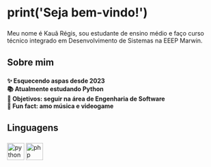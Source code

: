 <h1 align="left">print('Seja bem-vindo!')</h1>

###

<p align="left">Meu nome é Kauã Régis, sou estudante de ensino médio e faço curso técnico integrado em Desenvolvimento de Sistemas na EEEP Marwin.</p>

###

<h2 align="left">Sobre mim</h2>

###

<h4 align="left">✨ Esquecendo aspas desde 2023<br>📚 Atualmente estudando Python<br>🎯 Objetivos: seguir na área de Engenharia de Software<br>🎲 Fun fact: amo música e videogame</h4>

###

<h2 align="left">Linguagens</h2>

###

<div align="left">
  <img src="https://cdn.jsdelivr.net/gh/devicons/devicon/icons/python/python-original.svg" height="40" alt="python logo"  />
  <img src="https://cdn.jsdelivr.net/gh/devicons/devicon/icons/php/php-original.svg" height="40" alt="php logo"  />
</div>

###
